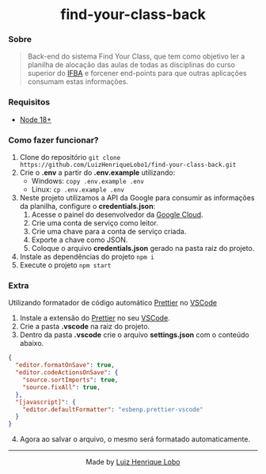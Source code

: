 <h1 align="center">find-your-class-back</h1>

### Sobre

> Back-end do sistema Find Your Class, que tem como objetivo ler a planilha de alocação das aulas de todas as disciplinas do curso superior do [IFBA](https://portal.ifba.edu.br/) e forcener end-points para que outras aplicações consumam estas informações.

### Requisitos

- [Node 18+](https://nodejs.org/en)

### Como fazer funcionar?

1. Clone do repositório `git clone https://github.com/LuizHenriqueLobo1/find-your-class-back.git`
2. Crie o **.env** a partir do **.env.example** utilizando:
   - Windows: `copy .env.example .env`
   - Linux: `cp .env.example .env`
3. Neste projeto utilizamos a API da Google para consumir as informações da planilha, configure o **credentials.json**:
   1. Acesse o painel do desenvolvedor da [Google Cloud](https://console.cloud.google.com/apis/credentials?hl=pt-br).
   2. Crie uma conta de serviço como leitor.
   3. Crie uma chave para a conta de serviço criada.
   4. Exporte a chave como JSON.
   5. Coloque o arquivo **credentials.json** gerado na pasta raiz do projeto.
4. Instale as dependências do projeto `npm i`
5. Execute o projeto `npm start`

### Extra

Utilizando formatador de código automático [Prettier](https://prettier.io/) no [VSCode](https://code.visualstudio.com/)

1. Instale a extensão do [Prettier](https://marketplace.visualstudio.com/items?itemName=esbenp.prettier-vscode) no seu [VSCode](https://code.visualstudio.com/).
2. Crie a pasta **.vscode** na raiz do projeto.
3. Dentro da pasta **.vscode** crie o arquivo **settings.json** com o conteúdo abaixo.

```JSON
{
  "editor.formatOnSave": true,
  "editor.codeActionsOnSave": {
    "source.sortImports": true,
    "source.fixAll": true,
  },
  "[javascript]": {
    "editor.defaultFormatter": "esbenp.prettier-vscode"
  }
}
```

4. Agora ao salvar o arquivo, o mesmo será formatado automaticamente.

---

<p align="center">
  Made by <a href="https://github.com/luizhenriquelobo1/" target="_blank">Luiz Henrique Lobo</a>
</p>

